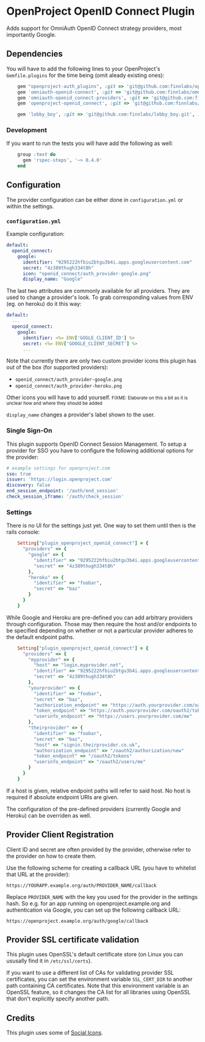 # OpenProject OpenID Connect Plugin

Adds support for OmniAuth OpenID Connect strategy providers, most importantly Google.

## Dependencies

You will have to add the following lines to your OpenProject's `Gemfile.plugins` for the time being (omit aleady existing ones):
```ruby
    gem "openproject-auth_plugins", :git => 'git@github.com:finnlabs/openproject-auth_plugins', :branch => 'dev'
    gem 'omniauth-openid-connect', :git => 'git@github.com:finnlabs/omniauth-openid-connect.git', :branch => 'dev'
    gem 'omniauth-openid_connect-providers', :git => 'git@github.com:finnlabs/omniauth-openid_connect-providers.git', :branch => 'dev'
    gem 'openproject-openid_connect', :git => 'git@github.com:finnlabs/openproject-openid_connect.git', :branch => 'dev'

    gem 'lobby_boy', :git => 'git@github.com:finnlabs/lobby_boy.git', :branch => 'dev'
```

### Development

If you want to run the tests you will have add the following as well:
```ruby
    group :test do
  	  gem 'rspec-steps', '~> 0.4.0'
  	end
```

## Configuration

The provider configuration can be either done in `configuration.yml` or within the settings.

### `configuration.yml`

Example configuration:
```yaml
default:
  openid_connect:
    google:
      identifier: "9295222hfbiu2btgu3b4i.apps.googleusercontent.com"
      secret: "4z389thugh334t8h"
      icon: "openid_connect/auth_provider-google.png"
      display_name: "Google"
```
The last two attributes are commonly available for all providers. They are used to change a provider's look.
To grab corresponding values from ENV (eg. on heroku) do it this way:
```yaml
default:
  ...
  openid_connect:
    google:
      identifier: <%= ENV['GOGLE_CLIENT_ID'] %>
      secret: <%= ENV['GOOGLE_CLIENT_SECRET'] %>
      ...
```

Note that currently there are only two custom provider icons this plugin has out of the box (for supported providers):

* `openid_connect/auth_provider-google.png`
* `openid_connect/auth_provider-heroku.png`

Other icons you will have to add yourself. <small>FIXME: Elaborate on this a bit as it is unclear
how and where they should be added</small>

`display_name` changes a provider's label shown to the user.

### Single Sign-On

This plugin supports OpenID Connect Session Management. To setup a provider for SSO
you have to configure the following additional options for the provider:

```yaml
# example settings for openproject.com
sso: true
issuer: 'https://login.openproject.com'
discovery: false
end_session_endpoint: '/auth/end_session'
check_session_iframe: '/auth/check_session'
```

### Settings

There is no UI for the settings just yet. One way to set them until then is the rails console:
```ruby
    Setting["plugin_openproject_openid_connect"] = {
      "providers" => {
        "google" => {
          "identifier" => "9295222hfbiu2btgu3b4i.apps.googleusercontent.com",
          "secret" => "4z389thugh334t8h"
        },
        "heroku" => {
          "identifier" => "foobar",
          "secret" => "baz"
        }
      }
    }
```

While Google and Heroku are pre-defined you can add arbitrary providers through configuration.
Those may then require the host and/or endpoints to be specified depending on whether or not a particular provider adheres to the default endpoint paths.
```ruby
    Setting["plugin_openproject_openid_connect"] = {
      "providers" => {
        "myprovider" => {
          "host" => "login.myprovider.net",
          "identifier" => "9295222hfbiu2btgu3b4i.apps.googleusercontent.com",
          "secret" => "4z389thugh334t8h"
        },
        "yourprovider" => {
          "identifier" => "foobar",
          "secret" => "baz",
          "authorization_endpoint" => "https://auth.yourprovider.com/oauth2/authorize"
  		  "token_endpoint" => "https://auth.yourprovider.com/oauth2/token?api-version=1.0"
  		  "userinfo_endpoint" => "https://users.yourprovider.com/me"
        },
        "theirprovider" => {
          "identifier" => "foobar",
          "secret" => "baz",
          "host" => "signin.theirprovider.co.uk",
          "authorization_endpoint" => "/oauth2/authorization/new"
  		  "token_endpoint" => "/oauth2/tokens"
  		  "userinfo_endpoint" => "/oauth2/users/me"
        }
      }
    }
```

If a host is given, relative endpoint paths will refer to said host.
No host is required if absolute endpoint URIs are given.

The configuration of the pre-defined providers (currently Google and Heroku) can be overriden as well.

## Provider Client Registration

Client ID and secret are often provided by the provider, otherwise refer to the provider on how to create them.

Use the following scheme for creating a callback URL (you have to whitelist that URL at the provider):

    https://YOURAPP.example.org/auth/PROVIDER_NAME/callback

Replace `PROVIDER_NAME` with the key you used for the provider in the settings hash. So e.g. for an app running on openproject.example.org and authentication via Google, you can set up the following callback URL:

    https://openproject.example.org/auth/google/callback

## Provider SSL certificate validation

This plugin uses OpenSSL's default certificate store (on Linux you can ususally find it in `/etc/ssl/certs`).

If you want to use a different list of CAs for validating provider SSL certificates, you can set the environment variable `SSL_CERT_DIR` to another path containing CA certificates. Note that this environment variable is an OpenSSL feature, so it changes the CA list for all libraries using OpenSSL that don't explicitly specify another path.

## Credits

This plugin uses some of [Social Icons](https://github.com/yukoff/social-icons).
